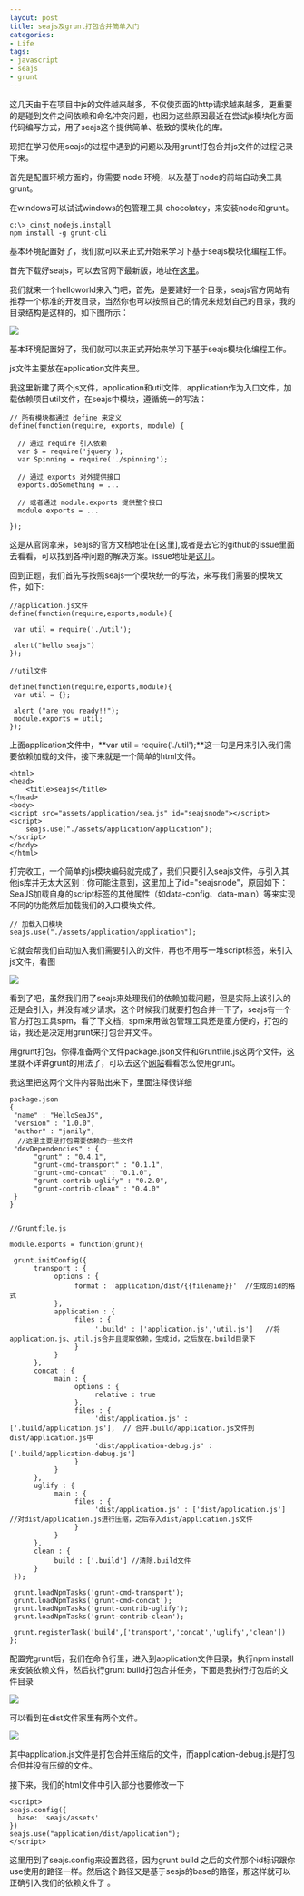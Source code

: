 ```yaml
---
layout: post
title: seajs及grunt打包合并简单入门
categories:
- Life
tags:
- javascript
- seajs
- grunt
---
```


这几天由于在项目中js的文件越来越多，不仅使页面的http请求越来越多，更重要的是碰到文件之间依赖和命名冲突问题，也因为这些原因最近在尝试js模块化方面代码编写方式，用了seajs这个提供简单、极致的模块化的库。

现把在学习使用seajs的过程中遇到的问题以及用grunt打包合并js文件的过程记录下来。

首先是配置环境方面的，你需要 node 环境，以及基于node的前端自动换工具grunt。

在windows可以试试windows的包管理工具 chocolatey，来安装node和grunt。

    c:\> cinst nodejs.install
	npm install -g grunt-cli

基本环境配置好了，我们就可以来正式开始来学习下基于seajs模块化编程工作。

首先下载好seajs，可以去官网下最新版，地址在[这里](http://seajs.org/)。

我们就来一个helloworld来入门吧，首先，是要建好一个目录，seajs官方网站有推荐一个标准的开发目录，当然你也可以按照自己的情况来规划自己的目录，我的目录结构是这样的，如下图所示：

![](http://pic.yupoo.com/reicky_v/D8ISExjg/medium.jpg)

基本环境配置好了，我们就可以来正式开始来学习下基于seajs模块化编程工作。

js文件主要放在application文件夹里。

我这里新建了两个js文件，application和util文件，application作为入口文件，加载依赖项目util文件，在seajs中模块，遵循统一的写法：

    // 所有模块都通过 define 来定义
	define(function(require, exports, module) {
	
	  // 通过 require 引入依赖
	  var $ = require('jquery');
	  var Spinning = require('./spinning');
	
	  // 通过 exports 对外提供接口
	  exports.doSomething = ...
	
	  // 或者通过 module.exports 提供整个接口
	  module.exports = ...
	
	});

这是从官网拿来，seajs的官方文档地址在[这里],或者是去它的github的issue里面去看看，可以找到各种问题的解决方案。issue地址是[这儿](https://github.com/seajs/seajs/issues?direction=desc&sort=created&state=closed)。

回到正题，我们首先写按照seajs一个模块统一的写法，来写我们需要的模块文件，如下:

	//application.js文件
    define(function(require,exports,module){
    
     var util = require('./util');
    
     alert("hello seajs")
	});

	//util文件

	define(function(require,exports,module){
     var util = {};
    
     alert ("are you ready!!");
     module.exports = util;
	});

上面application文件中，**var util = require('./util');**这一句是用来引入我们需要依赖加载的文件，接下来就是一个简单的html文件。

    <html>
	<head>
		<title>seajs</title>
	</head>
	<body>
	<script src="assets/application/sea.js" id="seajsnode"></script>
	<script>
		seajs.use("./assets/application/application");
	</script>
	</body>
	</html>

打完收工，一个简单的js模块编码就完成了，我们只要引入seajs文件，与引入其他js库并无太大区别：<script src="assets/scripts/seajs/sea.js" id="seajsnode"></script>你可能注意到，这里加上了id="seajsnode"，原因如下：SeaJS加载自身的script标签的其他属性（如data-config、data-main）等来实现不同的功能然后加载我们的入口模块文件。

	// 加载入口模块
	seajs.use("./assets/application/application");

它就会帮我们自动加入我们需要引入的文件，再也不用写一堆script标签，来引入js文件，看图

![](http://pic.yupoo.com/reicky_v/D8J9kB4v/medium.jpg)

看到了吧，虽然我们用了seajs来处理我们的依赖加载问题，但是实际上该引入的还是会引入，并没有减少请求，这个时候我们就要打包合并一下了，seajs有一个官方打包工具spm，看了下文档，spm来用做包管理工具还是蛮方便的，打包的话，我还是决定用grunt来打包合并文件。

用grunt打包，你得准备两个文件package.json文件和Gruntfile.js这两个文件，这里就不详讲grunt的用法了，可以去这个[网站](http://www.gruntjs.org/article/home.html)看看怎么使用grunt。

我这里把这两个文件内容贴出来下，里面注释很详细

    package.json
	{
     "name" : "HelloSeaJS",
     "version" : "1.0.0",
     "author" : "janily",
	  //这里主要是打包需要依赖的一些文件
     "devDependencies" : {
          "grunt" : "0.4.1",
          "grunt-cmd-transport" : "0.1.1",
          "grunt-cmd-concat" : "0.1.0",
          "grunt-contrib-uglify" : "0.2.0",
          "grunt-contrib-clean" : "0.4.0"
     }
	}


	//Gruntfile.js

	module.exports = function(grunt){
    
     grunt.initConfig({
          transport : {
               options : {
                    format : 'application/dist/{{filename}}'  //生成的id的格式
               },
               application : {
                    files : {
                         '.build' : ['application.js','util.js']   //将application.js、util.js合并且提取依赖，生成id，之后放在.build目录下
                    }
               }
          },
          concat : {
               main : {
                    options : {
                         relative : true
                    },
                    files : {
                         'dist/application.js' : ['.build/application.js'],  // 合并.build/application.js文件到dist/application.js中
                         'dist/application-debug.js' : ['.build/application-debug.js']
                    }
               }
          },
          uglify : {
               main : {
                    files : {
                         'dist/application.js' : ['dist/application.js'] //对dist/application.js进行压缩，之后存入dist/application.js文件
                    }
               }
          },
          clean : {
               build : ['.build'] //清除.build文件
          }
     });
    
     grunt.loadNpmTasks('grunt-cmd-transport');
     grunt.loadNpmTasks('grunt-cmd-concat');
     grunt.loadNpmTasks('grunt-contrib-uglify');
     grunt.loadNpmTasks('grunt-contrib-clean');
    
     grunt.registerTask('build',['transport','concat','uglify','clean'])
	};

配置完grunt后，我们在命令行里，进入到application文件目录，执行npm install来安装依赖文件，然后执行grunt build打包合并任务，下面是我执行打包后的文件目录

![](http://pic.yupoo.com/reicky_v/D8JeZ48g/sQUAy.jpg)
	
可以看到在dist文件家里有两个文件。

![](http://pic.yupoo.com/reicky_v/D8JfrpbT/medium.jpg)

其中application.js文件是打包合并压缩后的文件，而application-debug.js是打包合但并没有压缩的文件。

接下来，我们的html文件中引入部分也要修改一下
    
    <script>
	seajs.config({
	  base: 'seajs/assets'
	})
	seajs.use("application/dist/application");
	</script>

这里用到了seajs.config来设置路径，因为grunt build 之后的文件那个id标识跟你use使用的路径一样。然后这个路径又是基于sesjs的base的路径，那这样就可以正确引入我们的依赖文件了 。
    
    

